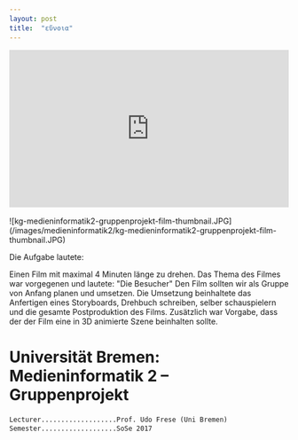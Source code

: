 ```yaml
---
layout: post
title:  "εὔνοια"
---
```

<div style="padding:56.25% 0 0 0;position:relative;"><iframe src="https://player.vimeo.com/video/833973208?h=62cdbfb0ba" style="position:absolute;top:0;left:0;width:100%;height:100%;" frameborder="0" allow="autoplay; fullscreen; picture-in-picture" allowfullscreen></iframe></div><script src="https://player.vimeo.com/api/player.js"></script>
<br>
![kg-medieninformatik2-gruppenprojekt-film-thumbnail.JPG](/images/medieninformatik2/kg-medieninformatik2-gruppenprojekt-film-thumbnail.JPG)

Die Aufgabe lautete:

Einen Film mit maximal 4 Minuten länge zu drehen.
Das Thema des Filmes war vorgegenen und lautete: "Die Besucher"
Den Film sollten wir als Gruppe von Anfang planen und umsetzen. Die Umsetzung beinhaltete das Anfertigen eines Storyboards, Drehbuch schreiben, selber schauspielern und die gesamte Postproduktion des Films. Zusätzlich war Vorgabe, dass der der Film eine in 3D animierte Szene beinhalten sollte.


# Universität Bremen: Medieninformatik 2 – Gruppenprojekt


	Lecturer...................Prof. Udo Frese (Uni Bremen)
	Semester...................SoSe 2017

